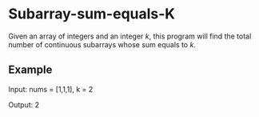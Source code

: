 # Subarray-sum-equals-K

Given an array of integers and an integer *k*, this program will find the total number of continuous subarrays whose sum equals to *k*.

## Example

Input: nums = [1,1,1], k = 2

Output: 2
